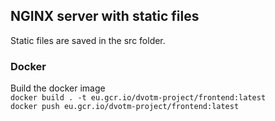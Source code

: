 ## NGINX server with static files  

Static files are saved in the src folder.

### Docker  

Build the docker image  
`docker build . -t eu.gcr.io/dvotm-project/frontend:latest`  
`docker push eu.gcr.io/dvotm-project/frontend:latest`  
